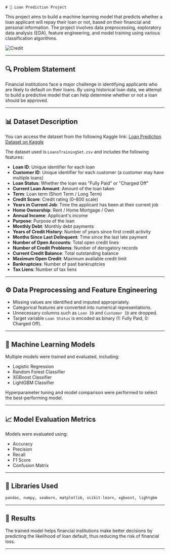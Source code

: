     # 🏦 Loan Prediction Project

This project aims to build a machine learning model that predicts whether a loan applicant will repay their loan or not, based on their financial and personal information. The project involves data preprocessing, exploratory data analysis (EDA), feature engineering, and model training using various classification algorithms.

![Credit](https://palankarta.com/wp-content/uploads/2021/01/types-of-credit-facility-img.jpg)

---

## 🔍 Problem Statement

Financial institutions face a major challenge in identifying applicants who are likely to default on their loans. By using historical loan data, we attempt to build a predictive model that can help determine whether or not a loan should be approved.

---

## 📊 Dataset Description

You can access the dataset from the following Kaggle link:
[Loan Prediction Dataset on Kaggle](https://www.kaggle.com/code/smeyra/loan-prediction/input)

The dataset used is `LoansTrainingSet.csv` and includes the following features:

- **Loan ID**: Unique identifier for each loan  
- **Customer ID**: Unique identifier for each customer (a customer may have multiple loans)  
- **Loan Status**: Whether the loan was "Fully Paid" or "Charged Off"  
- **Current Loan Amount**: Amount of the loan taken  
- **Term**: Loan term (Short Term / Long Term)  
- **Credit Score**: Credit rating (0–800 scale)  
- **Years in Current Job**: Time the applicant has been at their current job  
- **Home Ownership**: Rent / Home Mortgage / Own  
- **Annual Income**: Applicant's income  
- **Purpose**: Purpose of the loan  
- **Monthly Debt**: Monthly debt payments  
- **Years of Credit History**: Number of years since first credit activity  
- **Months Since Last Delinquent**: Time since the last late payment  
- **Number of Open Accounts**: Total open credit lines  
- **Number of Credit Problems**: Number of derogatory records  
- **Current Credit Balance**: Total outstanding balance  
- **Maximum Open Credit**: Maximum available credit limit  
- **Bankruptcies**: Number of past bankruptcies  
- **Tax Liens**: Number of tax liens  

---

## ⚙️ Data Preprocessing and Feature Engineering

- Missing values are identified and imputed appropriately.  
- Categorical features are converted into numerical representations.  
- Unnecessary columns such as `Loan ID` and `Customer ID` are dropped.  
- Target variable `Loan Status` is encoded as binary (1: Fully Paid, 0: Charged Off).  

---

## 🧠 Machine Learning Models

Multiple models were trained and evaluated, including:

- Logistic Regression  
- Random Forest Classifier  
- XGBoost Classifier  
- LightGBM Classifier  

Hyperparameter tuning and model comparison were performed to select the best-performing model.

---

## 📈 Model Evaluation Metrics

Models were evaluated using:

- Accuracy  
- Precision  
- Recall  
- F1 Score  
- Confusion Matrix  

---

## 🧰 Libraries Used

```python
pandas, numpy, seaborn, matplotlib, scikit-learn, xgboost, lightgbm
```

---

## 📌 Results

The trained model helps financial institutions make better decisions by predicting the likelihood of loan default, thus reducing the risk of financial loss.

---
